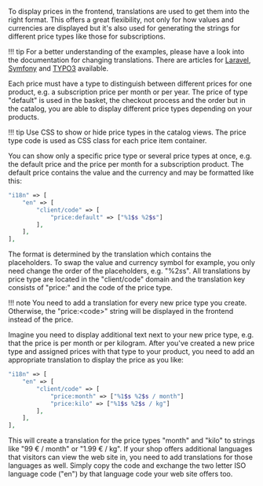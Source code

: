 To display prices in the frontend, translations are used to get them into the right format. This offers a great flexibility, not only for how values and currencies are displayed but it's also used for generating the strings for different price types like those for subscriptions.

!!! tip
    For a better understanding of the examples, please have a look into the documentation for changing translations. There are articles for [Laravel](../../start/laravel/overwrite-translations), [Symfony](../../start/symfony/overwrite-translations) and [TYPO3](../../start/typo3/overwrite-translations) available.

Each price must have a type to distinguish between different prices for one product, e.g. a subscription price per month or per year. The price of type "default" is used in the basket, the checkout process and the order but in the catalog, you are able to display different price types depending on your products.

!!! tip
    Use CSS to show or hide price types in the catalog views. The price type code is used as CSS class for each price item container.

You can show only a specific price type or several price types at once, e.g. the default price and the price per month for a subscription product. The default price contains the value and the currency and may be formatted like this:

```php
"i18n" => [
    "en" => [
        "client/code" => [
            "price:default" => ["%1$s %2$s"]
        ],
    ],
],
```

The format is determined by the translation which contains the placeholders. To swap the value and currency symbol for example, you only need change the order of the placeholders, e.g. "%2$s %1$s". All translations by price type are located in the "client/code" domain and the translation key consists of "price:" and the code of the price type.

!!! note
    You need to add a translation for every new price type you create. Otherwise, the "price:&lt;code&gt;" string will be displayed in the frontend instead of the price.

Imagine you need to display additional text next to your new price type, e.g. that the price is per month or per kilogram. After you've created a new price type and assigned prices with that type to your product, you need to add an appropriate translation to display the price as you like:

```php
"i18n" => [
    "en" => [
        "client/code" => [
            "price:month" => ["%1$s %2$s / month"]
            "price:kilo" => ["%1$s %2$s / kg"]
        ],
    ],
],
```

This will create a translation for the price types "month" and "kilo" to strings like "99 € / month" or "1.99 € / kg". If your shop offers additional languages that visitors can view the web site in, you need to add translations for those languages as well. Simply copy the code and exchange the two letter ISO language code ("en") by that language code your web site offers too.
